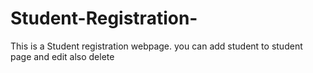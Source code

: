 # Student-Registration-
This is a Student registration webpage. you can add student to student page and edit also delete
